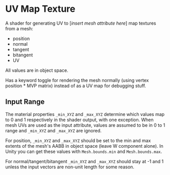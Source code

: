 # UV Map Texture

A shader for generating UV to \[*insert mesh attribute here*\] map textures from a mesh:
- position
- normal
- tangent
- bitangent
- UV

All values are in object space.

Has a keyword toggle for rendering the mesh normally (using vertex position * MVP matrix) instead of as a UV map for debugging stuff. 

## Input Range

The material properties `_min_XYZ` and `_max_XYZ` determine which values map to 0 and 1 respectively in the shader output, with one exception. When mesh UVs are used as the input attribute, values are assumed to be in 0 to 1 range and `_min_XYZ` and `_max_XYZ` are ignored.

For position, `_min_XYZ` and `_max_XYZ` should be set to the min and max extents of the mesh's AABB in object space (leave W component alone). In Unity you can get these values with `Mesh.bounds.min` and `Mesh.bounds.max`.

For normal/tangent/bitangent `_min_XYZ` and `_max_XYZ` should stay at -1 and 1 unless the input vectors are non-unit length for some reason.


